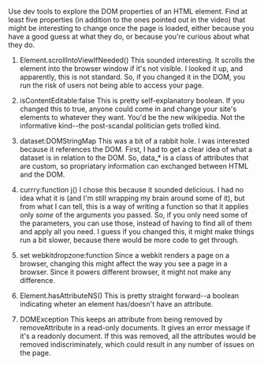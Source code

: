 Use dev tools to explore the DOM properties of an HTML element. Find at least five properties (in addition to the ones pointed out in the video) that might be interesting to change once the page is loaded, either because you have a good guess at what they do, or because you're curious about what they do.


1. 	Element.scrollIntoViewIfNeeded()
	This sounded interesting. It scrolls the element into the browser window if it's not visible. I looked it up, and apparently, this is not standard. So, if you changed it in the DOM, you run the risk of users not being able to access your page.


2.	isContentEditable:false
	This is pretty self-explanatory boolean. If you changed this to true, anyone could come in and change your site's elements to whatever they want. You'd be the new wikipedia. Not the informative kind--the post-scandal politician gets trolled kind. 


3.	dataset:DOMStringMap
	This was a bit of a rabbit hole. I was interested because it references the DOM. First, I had to get a clear idea of what a dataset is in relation to the DOM. So, data_* is a class of attributes that are custom, so propriatary information can exchanged between HTML and the DOM.

4.	currry:function j()
	I chose this because it sounded delicious. I had no idea what it is (and I'm still wrapping my brain around some of it), but from what I can tell, this is a way of writing a function so that it applies only *some* of the arguments you passed. So, if you only need some of the parameters, you can use those, instead of having to find all of them and apply all you need. I guess if you changed this, it might make things run a bit slower, because there would be more code to get through.



5.	set webkitdropzone:function
	Since a webkit renders a page on a browser, changing this might affect the way you see a page in a browser. Since it powers different browser, it might not make any difference. 

6.	Element.hasAttributeNS()
	This is pretty straight forward--a boolean indicating wheter an element has/doesn't have an attribute. 

7. 	DOMException
	This keeps an attribute from being removed by removeAttribute in a read-only documents. It gives an error message if it's a readonly document. If this was removed, all the attributes would be removed indiscriminately, which could result in any number of issues on the page. 
